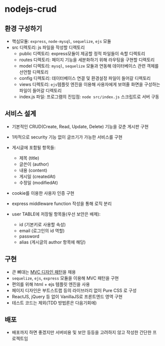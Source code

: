 # nodejs-crud
## 환경 구성하기
- 핵심모듈: `express`, `node-mysql`, `sequelize`, `ejs` 모듈   
- src 디렉토리: js 파일을 작성할 디렉토리   
  - public 디렉토리: express모듈이 제공할 정적 파일들이 속할 디렉토리   
  - routes 디렉토리: 페이지 기능을 세분화하기 위해 라우팅을 구현할 디렉토리   
  - model 디렉토리: `mysql`, `sequelize` 모듈과 연동해 데이터베이스 관련 객체를 선언할 디렉토리
  - config 디렉토리: 데이터베이스 연결 및 환경설정 파일이 들어갈 디렉토리
  - views 디렉토리: `ejs`템플릿 엔진을 이용해 사용자에게 보여줄 화면을 구성하는 파일이 들어갈 디렉토리
  + index.js 파일: 프로그램의 진입점: `node src/index.js` 스크립트로 서버 구동
   
## 서비스 설계
- 기본적인 CRUD(Create, Read, Update, Delete) 기능을 갖춘 게시판 구현   
- 1차적으로 security 기능 없이 글쓰기가 가능한 서비스를 구현   
- 게시글에 포함될 항목들:
    - 제목 (title)   
    - 글쓴이 (author)   
    - 내용 (content)   
    - 게시일 (createdAt)   
    - 수정일 (modifiedAt)   
   
- cookie를 이용한 사용자 인증 구현  
- express middleware function 작성을 통해 로직 분리  
- user TABLE에 저장될 항목들(우선 보안은 배제):  
    - id (기본키로 사용할 속성)  
    - email (로그인의 id 역할)  
    - password  
    - alias (게시글의 author 항목에 해당)  
   
## 구현
- 큰 뼈대는 [MVC 디자인 패턴]을 채용   
- `sequelize`, `ejs`, `express` 모듈을 이용해 MVC 패턴을 구현   
- 편의를 위해 html + ejs 템플릿 엔진을 사용   
- 페이지 디자인은 부트스트랩 등의 라이브러리 없이 Pure CSS 로 구성   
- ReactJS, jQuery 등 없이 VanillaJS로 프론트엔드 영역 구현  
- 테스트 코드는 제외(TDD 방법론은 다음기회에)   
    
## 배포
- 배포까지 하면 좋겠지만 서버비용 및 보안 등등을 고려하지 않고 작성한 간단한 프로젝트임   


[MVC 디자인 패턴]: https://github.com/RudyPark3091/nodejs-crud/blob/master/_doc/mvc-pattern.md
[CodeSandbox]: https://codesandbox.io/index2

